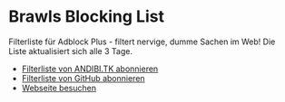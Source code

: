 Brawls Blocking List
======================

Filterliste für Adblock Plus - filtert nervige, dumme Sachen im Web!
Die Liste aktualisiert sich alle 3 Tage.
* [Filterliste von ANDIBI.TK abonnieren](https://andibi.tk/abp.php)
* [Filterliste von GitHub abonnieren](https://raw.githubusercontent.com/Brawl345/Brawls-Blocking-List/master/filterlist.txt)
* [Webseite besuchen](https://andibi.tk/abp.php)
